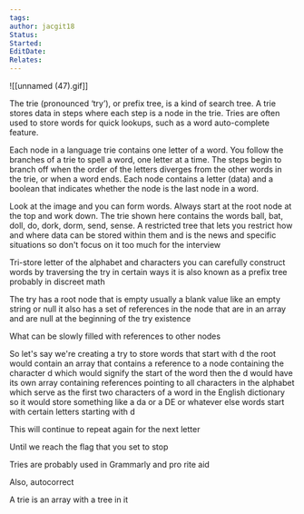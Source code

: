 ```yaml
---
tags: 
author: jacgit18
Status: 
Started: 
EditDate: 
Relates:
---
```

![[unnamed (47).gif]]

The trie (pronounced ‘try’), or prefix tree, is a kind of search tree. A trie stores data in steps where each step is a node in the trie. Tries are often used to store words for quick lookups, such as a word auto-complete feature.  
  
Each node in a language trie contains one letter of a word. You follow the branches of a trie to spell a word, one letter at a time. The steps begin to branch off when the order of the letters diverges from the other words in the trie, or when a word ends. Each node contains a letter (data) and a boolean that indicates whether the node is the last node in a word.  
  
Look at the image and you can form words. Always start at the root node at the top and work down. The trie shown here contains the words ball, bat, doll, do, dork, dorm, send, sense. A restricted tree that lets you restrict how and where data can be stored within them and is the news and specific situations so don't focus on it too much for the interview  
  
Tri-store letter of the alphabet and characters you can carefully construct words by traversing the try in certain ways it is also known as a prefix tree probably in discreet math  
  
The try has a root node that is empty usually a blank value like an empty string or null it also has a set of references in the node that are in an array and are null at the beginning of the try existence  
  
What can be slowly filled with references to other nodes  
  
So let's say we're creating a try to store words that start with d the root would contain an array that contains a reference to a node containing the character d which would signify the start of the word then the d would have its own array containing references pointing to all characters in the alphabet which serve as the first two characters of a word in the English dictionary so it would store something like a da or a DE or whatever else words start with certain letters starting with d  
  
This will continue to repeat again for the next letter  
  
Until we reach the flag that you set to stop  
  
Tries are probably used in Grammarly and pro rite aid  
  
Also, autocorrect  
  
A trie is an array with a tree in it
